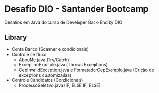 # Desafio DIO - Santander Bootcamp

Desafios em Java do curso de Developer Back-End by DIO

## Library

- Conta Banco (Scanner e condicionais)
- Controle de fluxo 
    - AbouMe.java (Try/Catch)
    - ExceptionExample.java (Throws Exceptions)
    - CepInvalidException.java e FormatadorCepExemplo.java (Crição de exceptions customizadas)
- Controle Candidatos (Condicionais)
    - ProcessoSeletivo.java (IF, ELSE IF, ELSE)
